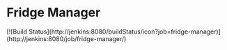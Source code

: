 <h1>Fridge Manager</h1>
[![Build Status](http://jenkins:8080/buildStatus/icon?job=fridge-manager)](http://jenkins:8080/job/fridge-manager/)
